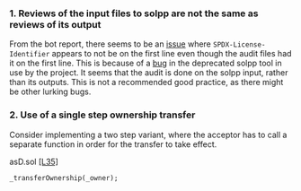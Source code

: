 ### 1. Reviews of the input files to solpp are not the same as reviews of its output
From the bot report, there seems to be an [issue](https://github.com/code-423n4/2023-11-canto/blob/main/bot-report.md#D-12) where `SPDX-License-Identifier` appears to not be on the first line even though the audit files had it on the first line. This is because of a [bug](https://github.com/merklejerk/solpp/issues/21) in the deprecated solpp tool in use by the project. It seems that the audit is done on the solpp input, rather than its outputs. This is not a recommended good practice, as there might be  other lurking bugs.

### 2. Use of a single step ownership transfer
Consider implementing a two step variant, where the acceptor has to call a separate function in order for the transfer to take effect.

asD.sol [[L35]](https://github.com/code-423n4/2023-11-canto/blob/335930cd53cf9a137504a57f1215be52c6d67cb3/asD/src/asD.sol#L35)
```
_transferOwnership(_owner);
```